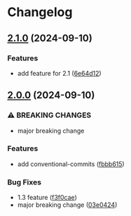 # Changelog

## [2.1.0](https://github.com/eeaton/document-processing-and-understanding/compare/v2.0.0...v2.1.0) (2024-09-10)


### Features

* add feature for 2.1 ([6e64d12](https://github.com/eeaton/document-processing-and-understanding/commit/6e64d12d3aea583a36104bde523e504f9798dec2))

## [2.0.0](https://github.com/eeaton/document-processing-and-understanding/compare/1.2.1...v2.0.0) (2024-09-10)


### ⚠ BREAKING CHANGES

* major breaking change

### Features

* add conventional-commits ([fbbb615](https://github.com/eeaton/document-processing-and-understanding/commit/fbbb615407425ec08d9e7097ce5ca053450da132))


### Bug Fixes

* 1.3 feature ([f3f0cae](https://github.com/eeaton/document-processing-and-understanding/commit/f3f0cae9bd455fe92c5d277a3e1d438168d8a78e))
* major breaking change ([03e0424](https://github.com/eeaton/document-processing-and-understanding/commit/03e042440f128071961468e363ce4dc5c4efa73d))
